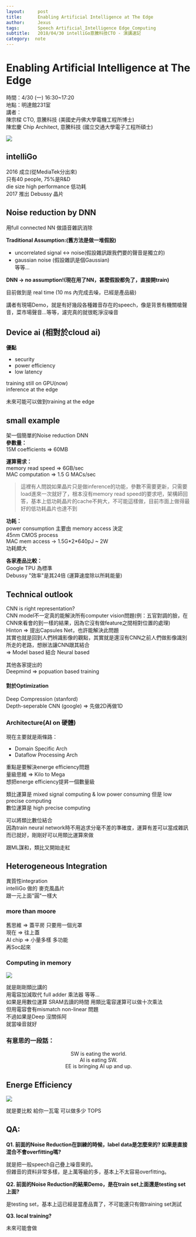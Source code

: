 ```yaml
---
layout:     post
title:      Enabling Artificial Intelligence at The Edge
author:     Jexus
tags: 		Speech Artificial_Intelligence Edge_Computing
subtitle:   2018/04/30 intelliGo意騰科技CTO - 演講速記
category:  note
---
```


Enabling Artificial Intelligence at The Edge
===
時間：4/30 (一) 16:30~17:20  
地點：明達館231室  
講者：  
陳宗樑 CTO, 意騰科技 (美國史丹佛大學電機工程所博士)  
陳宏慶 Chip Architect, 意騰科技 (國立交通大學電子工程所碩士)  

![](https://i.imgur.com/JtMZciK.png)


## intelliGo 
2016 成立(從MediaTek分出來)  
只有40 people, 75%是R&D  
die size high performance 低功耗  
2017 推出 Debussy 晶片   


## Noise reduction by DNN
用full connected NN 做語音雜訊消除  

**Traditional Assumption:(舊方法是做一堆假設)**  
- uncorrelated signal <-> noise(假設雜訊跟我們要的聲音是獨立的)  
- gaussian noise (假設雜訊是個Gaussian)  
等等...  

**DNN -> no assumption!(現在用了NN，甚麼假設都免了，直接開train)**

目前做到是 real time (10 ms 內完成去噪，已經是產品級)  

講者有現場Demo，就是有好幾段各種雜音存在的speech，像是背景有機關槍聲音，菜市場聲音...等等，濾完真的就很乾淨沒噪音  

## Device ai (相對於cloud ai)
**優點**
- security 
- power efficiency
- low latency

training still on GPU(now)  
inference at the edge  

未來可能可以做到training at the edge  

## small example  
架一個簡單的Noise reduction DNN  
**參數量：**  
15M coefficients => 60MB  

**運算需求：**   
memory read speed => 6GB/sec  
MAC computation => 1.5 G MACs/sec  
> 這裡有人問說如果晶片只是做inference的功能，參數不需要更新，只需要load進來一次就好了，根本沒有memory read speed的要求吧，架構師回答，基本上低功耗晶片的cache不夠大，不可能這樣做，目前市面上做得最好的低功耗晶片也達不到

**功耗：**  
power consumption 主要由 memory access 決定  
45nm CMOS process  
MAC mem access -> 1.5G\*2\*640pJ ~ 2W  
功耗頗大  

**各家產品比較：**  
Google TPU 為標準  
Debussy "效率"是其24倍 (運算速度除以所耗能量)  

## Technical outlook
CNN is right representation?  
CNN model不一定真的能解決所有computer vision問題(例：五官對調的臉，在CNN來看會的到一樣的結果，因為它沒有做feature之間相對位置的處理)  
Hinton => 提出Capsules Net，也許能解決此問題  
其實也就是回到人們辨識影像的觀點，其實就是還沒有CNN之前人們做影像識別所走的老路，想辦法讓CNN跟其結合  
=> Model based 結合 Neural based  

其他各家提出的  
Deepmind => popuation based training  

#### 對於Optimization
Deep Compression (stanford)  
Depth-seperable CNN (google) => 先做2D再做1D  

### Architecture(AI on 硬體)
現在主要就是兩條路：  
- Domain Specific Arch
- Dataflow Processing Arch

重點是要解決energe efficiency問題  
量級思維 => Kilo to Mega  
想把energe efficiency提昇一個數量級  

類比運算是 mixed signal computing & low power consuming 但是 low precise computing  
數位運算是 high precise computing  

可以將類比數位結合  
因為train neural network時不用追求分毫不差的準確度，運算有差可以當成雜訊而已就好，剛剛好可以用類比運算來做  

跟ML謀和，類比又開始走紅  
  

## Heterogeneous Integration
異質性integration  
intelliGo 做的 麥克風晶片   
跟一元上面"圓"一樣大  

### more than moore  
舊思維 => 蓋平房 只要用一個光罩  
現在 => 往上蓋  
AI chip => 小量多樣 多功能  
再Soc起來  

### Computing in memory
![](https://i.imgur.com/GkThcm2.jpg)

就是剛剛類比講的  
用電容加減取代 full adder 乘法器 等等...  
如果是用數位運算 SRAM去讀的時間 用類比電容運算可以做十次乘法  
但用電容會有mismatch non-linear 問題  
不過如果是Deep 沒關係阿  
 就當噪音就好  

### 有意思的一段話：

<center>SW is eating the world.</center>
<center>AI is eating SW.</center>
<center>EE is bringing AI up and up.</center>


## Energe Efficiency
![](https://i.imgur.com/U4lgxD6.jpg)

就是要比較 給你一瓦電 可以做多少 TOPS  

## QA:
**Q1. 前面的Noise Reduction在訓練的時候，label data是怎麼來的? 如果是直接混合不會overfitting嗎?**  

就是把一般speech自己疊上噪音來的。  
但雜音的資料非常多樣，是上萬等級的多，基本上不太容易overfitting。  

**Q2. 前面的Noise Reduction的結果Demo，是在train set上面還是testing set 上面?**  

是testing set，基本上這已經是當產品賣了，不可能還只有做training set測試  

**Q3. local training?**    

未來可能會做  
